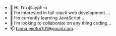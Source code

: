 - 👋 Hi, I’m @cyph-o
- 👀 I’m interested in full-stack web development ...
- 🌱 I’m currently learning JavaScript...
- 💞️ I’m looking to collaborate on any thing coding...
- 📫 binna.ejiofor101@gmail.com...

<!---
cyph-o/cyph-o is a ✨ special ✨ repository because its `README.md` (this file) appears on your GitHub profile.
You can click the Preview link to take a look at your changes.
--->
